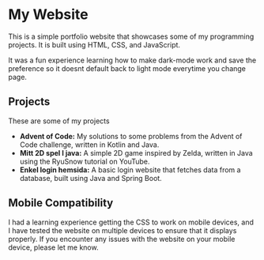 # My Website

This is a simple portfolio website that showcases some of my programming projects. It is built using HTML, CSS, and JavaScript.

It was a fun experience learning how to make dark-mode work and save the preference so it doesnt default back to light mode everytime you change page.

## Projects

These are some of my projects

- **Advent of Code:** My solutions to some problems from the Advent of Code challenge, written in Kotlin and Java.
- **Mitt 2D spel I java:** A simple 2D game inspired by Zelda, written in Java using the RyuSnow tutorial on YouTube.
- **Enkel login hemsida:** A basic login website that fetches data from a database, built using Java and Spring Boot.

## Mobile Compatibility

I had a learning experience getting the CSS to work on mobile devices, and I have tested the website on multiple devices to ensure that it displays properly. If you encounter any issues with the website on your mobile device, please let me know.
